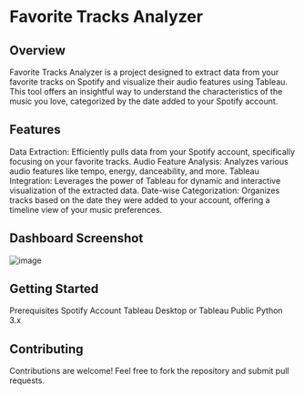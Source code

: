 # Favorite Tracks Analyzer

## Overview
Favorite Tracks Analyzer is a project designed to extract data from your favorite tracks on Spotify and visualize their audio features using Tableau. This tool offers an insightful way to understand the characteristics of the music you love, categorized by the date added to your Spotify account.


## Features

Data Extraction: Efficiently pulls data from your Spotify account, specifically focusing on your favorite tracks.
Audio Feature Analysis: Analyzes various audio features like tempo, energy, danceability, and more.
Tableau Integration: Leverages the power of Tableau for dynamic and interactive visualization of the extracted data.
Date-wise Categorization: Organizes tracks based on the date they were added to your account, offering a timeline view of your music preferences.



## Dashboard Screenshot
![image](https://github.com/Parsast/favorite_tracks/assets/55469160/20c8a809-0b9c-4eb8-9223-55b1d5ed5100)


## Getting Started
Prerequisites
Spotify Account
Tableau Desktop or Tableau Public
Python 3.x


## Contributing
Contributions are welcome! Feel free to fork the repository and submit pull requests.
